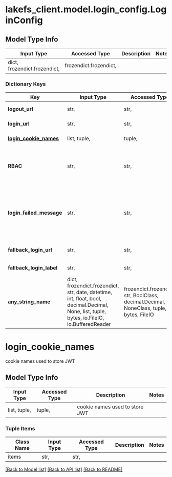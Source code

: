 # lakefs_client.model.login_config.LoginConfig

## Model Type Info
Input Type | Accessed Type | Description | Notes
------------ | ------------- | ------------- | -------------
dict, frozendict.frozendict,  | frozendict.frozendict,  |  | 

### Dictionary Keys
Key | Input Type | Accessed Type | Description | Notes
------------ | ------------- | ------------- | ------------- | -------------
**logout_url** | str,  | str,  | URL to use for logging out. | 
**login_url** | str,  | str,  | primary URL to use for login. | 
**[login_cookie_names](#login_cookie_names)** | list, tuple,  | tuple,  | cookie names used to store JWT | 
**RBAC** | str,  | str,  | RBAC will remain enabled on GUI if \&quot;external\&quot;.  That only works with an external auth service.  | [optional] must be one of ["simplified", "external", ] 
**login_failed_message** | str,  | str,  | message to display to users who fail to login; a full sentence that is rendered in HTML and may contain a link to a secondary login method  | [optional] 
**fallback_login_url** | str,  | str,  | secondary URL to offer users to use for login. | [optional] 
**fallback_login_label** | str,  | str,  | label to place on fallback_login_url. | [optional] 
**any_string_name** | dict, frozendict.frozendict, str, date, datetime, int, float, bool, decimal.Decimal, None, list, tuple, bytes, io.FileIO, io.BufferedReader | frozendict.frozendict, str, BoolClass, decimal.Decimal, NoneClass, tuple, bytes, FileIO | any string name can be used but the value must be the correct type | [optional]

# login_cookie_names

cookie names used to store JWT

## Model Type Info
Input Type | Accessed Type | Description | Notes
------------ | ------------- | ------------- | -------------
list, tuple,  | tuple,  | cookie names used to store JWT | 

### Tuple Items
Class Name | Input Type | Accessed Type | Description | Notes
------------- | ------------- | ------------- | ------------- | -------------
items | str,  | str,  |  | 

[[Back to Model list]](../../README.md#documentation-for-models) [[Back to API list]](../../README.md#documentation-for-api-endpoints) [[Back to README]](../../README.md)

